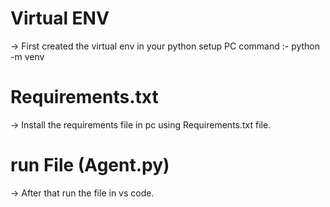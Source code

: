 # Virtual ENV
-> First created the virtual env in your python setup PC command :-  python<version> -m venv <virtual-environment-name>

# Requirements.txt
-> Install the requirements file in pc using Requirements.txt file.

# run File (Agent.py)
-> After that run the file in vs code.
